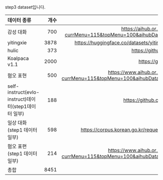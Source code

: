 step3 dataset입니다.  

|데이터 종류|개수|url|
|:---|---:|---:|
|감성 대화|700|https://aihub.or.kr/aihubdata/data/view.do?currMenu=115&topMenu=100&aihubDataSe=realm&dataSetSn=86|
|yitingxie|3878|https://huggingface.co/datasets/yitingxie/rlhf-reward-datasets|
|hulic|373|https://github.com/smilegate-ai/HuLiC|
|Koalpaca v1.1|2000|https://github.com/Beomi/KoAlpaca|
|혐오 표현|500|https://www.aihub.or.kr/aihubdata/data/view.do?currMenu=115&topMenu=100&aihubDataSe=realm&dataSetSn=558|
|self-instruct(evlo-instruct)데이터(step1데이터 일부) |188|https://github.com/lcw99/evolve-instruct/|
|일상 대화(step1 데이터 일부)|598|https://corpus.korean.go.kr/request/reausetMain.do?lang=ko|
|혐오 표편(step1 데이터 일부)|214|https://www.aihub.or.kr/aihubdata/data/view.do?currMenu=115&topMenu=100&aihubDataSe=realm&dataSetSn=558|
|총합|8451||


